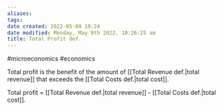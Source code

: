 ```yaml
---
aliases: 
tags: 
date created: 2022-05-09 10:24
date modified: Monday, May 9th 2022, 10:26:25 am
title: Total Profit def.
---
```


#microeconomics #economics

Total profit is the benefit of the amount of [[Total Revenue def.|total revenue]] that exceeds the [[Total Costs def.|total cost]].

Total profit = [[Total Revenue def.|total revenue]] - [[Total Costs def.|total cost]].
